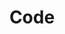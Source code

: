 ---
title: Code
description: Code projects or related
image:

# Badge style
style:
    background: "#2a9d8f"
    color: "#fff"
---